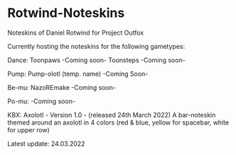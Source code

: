 # Rotwind-Noteskins
Noteskins of Daniel Rotwind for Project Outfox

Currently hosting the noteskins for the following gametypes:

Dance:
        Toonpaws -Coming soon-
        Toonsteps -Coming soon-
        
Pump:
        Pump-olotl (temp. name) -Coming Soon-
        
Be-mu:
        NazoREmake -Coming soon-
        
Po-mu:
        -Coming soon-
        
KBX:
        Axolotl - Version 1.0 - (released 24th March 2022)
          A bar-noteskin themed around an axolotl in 4 colors (red & blue, yellow for spacebar, white for upper row)

Latest update: 24.03.2022

